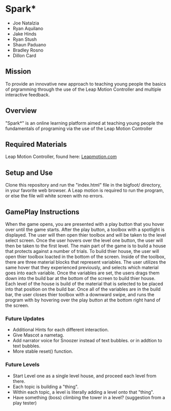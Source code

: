 <h1>Spark*</h1>
<ul>
    <li>Joe Natalzia</li>
    <li>Ryan Aquilano</li>
    <li>Jake Hinds</li>
    <li>Ryan Stush</li>
    <li>Shaun Paduano</li>
    <li>Bradley Rosno</li>
    <li>Dillon Card</li>
</ul>

<h2>Mission</h2>
<p>To provide an innovative new approach to teaching young people the basics of prgramming through the use of the Leap Motion Controller and multiple interactive feedback.</P>

<h2>Overview</h2>
<p>"Spark*" is an online learning platform aimed at teaching young people the fundamentals of programing via the use of the Leap Motion Controller </p>

<h2>Required Materials</h2>
<p>Leap Motion Controller, found here: <a href="https://www.leapmotion.com/">Leapmotion.com</a></p>

<h2>Setup and Use</h2>
<p>Clone this repository and run the "index.html" file in the bigfoot/ directory,
in your favorite web browser. A Leap motion is required to run the program, or else
the file will white screen with no errors.</p>

<h2>GamePlay Instructions</h2>
<p>When the game opens, you are presented with a play button that you hover over until the game starts.
   After the play button, a toolbox with a spotlight is displayed.  The user will then open thier toolbox and will be taken
   to the level select screen. Once the user hovers over the level one button, the user will then be taken to the first level.
   The main part of the game is to build a house that protects against a number of trials. To build thier house, the user will
   open thier toolbox loacted in the bottom of the screen. Inside of the toolbox, there are three material blocks that represent
   variables.  The user utilizes the same hover that they experienced previously, and selects which material goes into each
   variable.  Once the variables are set, the users drags them down into the build bar at the bottom of the screen to build
   thier house.  Each level of the house is build of the material that is selected to be placed into that position on the build bar.
   Once all of the variables are in the build bar, the user closes thier toolbox with a downward swipe, and runs the program with by
   hovering over the play button at the bottom right hand of the screen.</p>


<h3>Future Updates</h3>
<ul>
<li>Additional Hints for each different interaction.</li>
<li>Give Mascot a nametag.</li>
<li>Add narrator voice for Snoozer instead of text bubbles. or in addtion to text bubbles.</li>
<li>More stable reset() function.</li>
</ul>

<h3>Future Levels</h3>
<ul>
  <li>Start Level one as a single level house, and proceed each level from there.</li>
  <li>Each topic is building a "thing".</li>
  <li>Within each topic, a level is literally adding a level onto that "thing".</li>
  <li>Have something (boss) climbing the tower in a level? (suggestion from a play tester)</li>
</ul>

